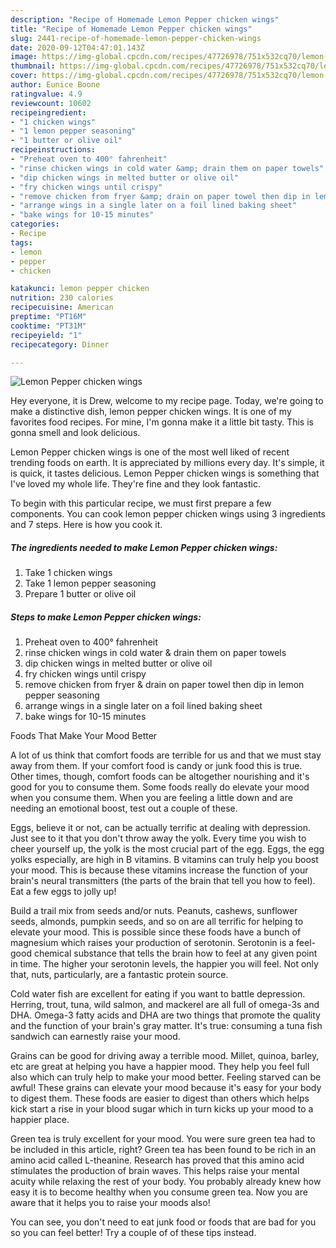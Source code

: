 ```yaml
---
description: "Recipe of Homemade Lemon Pepper chicken wings"
title: "Recipe of Homemade Lemon Pepper chicken wings"
slug: 2441-recipe-of-homemade-lemon-pepper-chicken-wings
date: 2020-09-12T04:47:01.143Z
image: https://img-global.cpcdn.com/recipes/47726978/751x532cq70/lemon-pepper-chicken-wings-recipe-main-photo.jpg
thumbnail: https://img-global.cpcdn.com/recipes/47726978/751x532cq70/lemon-pepper-chicken-wings-recipe-main-photo.jpg
cover: https://img-global.cpcdn.com/recipes/47726978/751x532cq70/lemon-pepper-chicken-wings-recipe-main-photo.jpg
author: Eunice Boone
ratingvalue: 4.9
reviewcount: 10602
recipeingredient:
- "1 chicken wings"
- "1 lemon pepper seasoning"
- "1 butter or olive oil"
recipeinstructions:
- "Preheat oven to 400° fahrenheit"
- "rinse chicken wings in cold water &amp; drain them on paper towels"
- "dip chicken wings in melted butter or olive oil"
- "fry chicken wings until crispy"
- "remove chicken from fryer &amp; drain on paper towel then dip in lemon pepper seasoning"
- "arrange wings in a single later on a foil lined baking sheet"
- "bake wings for 10-15 minutes"
categories:
- Recipe
tags:
- lemon
- pepper
- chicken

katakunci: lemon pepper chicken 
nutrition: 230 calories
recipecuisine: American
preptime: "PT16M"
cooktime: "PT31M"
recipeyield: "1"
recipecategory: Dinner

---
```



![Lemon Pepper chicken wings](https://img-global.cpcdn.com/recipes/47726978/751x532cq70/lemon-pepper-chicken-wings-recipe-main-photo.jpg)

Hey everyone, it is Drew, welcome to my recipe page. Today, we're going to make a distinctive dish, lemon pepper chicken wings. It is one of my favorites food recipes. For mine, I'm gonna make it a little bit tasty. This is gonna smell and look delicious.

Lemon Pepper chicken wings is one of the most well liked of recent trending foods on earth. It is appreciated by millions every day. It's simple, it is quick, it tastes delicious. Lemon Pepper chicken wings is something that I've loved my whole life. They're fine and they look fantastic.




To begin with this particular recipe, we must first prepare a few components. You can cook lemon pepper chicken wings using 3 ingredients and 7 steps. Here is how you cook it.

<!--inarticleads1-->

##### The ingredients needed to make Lemon Pepper chicken wings:

1. Take 1 chicken wings
1. Take 1 lemon pepper seasoning
1. Prepare 1 butter or olive oil




<!--inarticleads2-->

##### Steps to make Lemon Pepper chicken wings:

1. Preheat oven to 400° fahrenheit
1. rinse chicken wings in cold water &amp; drain them on paper towels
1. dip chicken wings in melted butter or olive oil
1. fry chicken wings until crispy
1. remove chicken from fryer &amp; drain on paper towel then dip in lemon pepper seasoning
1. arrange wings in a single later on a foil lined baking sheet
1. bake wings for 10-15 minutes




Foods That Make Your Mood Better


A lot of us think that comfort foods are terrible for us and that we must stay away from them. If your comfort food is candy or junk food this is true. Other times, though, comfort foods can be altogether nourishing and it's good for you to consume them. Some foods really do elevate your mood when you consume them. When you are feeling a little down and are needing an emotional boost, test out a couple of these.

Eggs, believe it or not, can be actually terrific at dealing with depression. Just see to it that you don't throw away the yolk. Every time you wish to cheer yourself up, the yolk is the most crucial part of the egg. Eggs, the egg yolks especially, are high in B vitamins. B vitamins can truly help you boost your mood. This is because these vitamins increase the function of your brain's neural transmitters (the parts of the brain that tell you how to feel). Eat a few eggs to jolly up!

Build a trail mix from seeds and/or nuts. Peanuts, cashews, sunflower seeds, almonds, pumpkin seeds, and so on are all terrific for helping to elevate your mood. This is possible since these foods have a bunch of magnesium which raises your production of serotonin. Serotonin is a feel-good chemical substance that tells the brain how to feel at any given point in time. The higher your serotonin levels, the happier you will feel. Not only that, nuts, particularly, are a fantastic protein source.

Cold water fish are excellent for eating if you want to battle depression. Herring, trout, tuna, wild salmon, and mackerel are all full of omega-3s and DHA. Omega-3 fatty acids and DHA are two things that promote the quality and the function of your brain's gray matter. It's true: consuming a tuna fish sandwich can earnestly raise your mood. 

Grains can be good for driving away a terrible mood. Millet, quinoa, barley, etc are great at helping you have a happier mood. They help you feel full also which can truly help to make your mood better. Feeling starved can be awful! These grains can elevate your mood because it's easy for your body to digest them. These foods are easier to digest than others which helps kick start a rise in your blood sugar which in turn kicks up your mood to a happier place.

Green tea is truly excellent for your mood. You were sure green tea had to be included in this article, right? Green tea has been found to be rich in an amino acid called L-theanine. Research has proved that this amino acid stimulates the production of brain waves. This helps raise your mental acuity while relaxing the rest of your body. You probably already knew how easy it is to become healthy when you consume green tea. Now you are aware that it helps you to raise your moods also!

You can see, you don't need to eat junk food or foods that are bad for you so you can feel better! Try  a  couple of  of  these  tips  instead.

